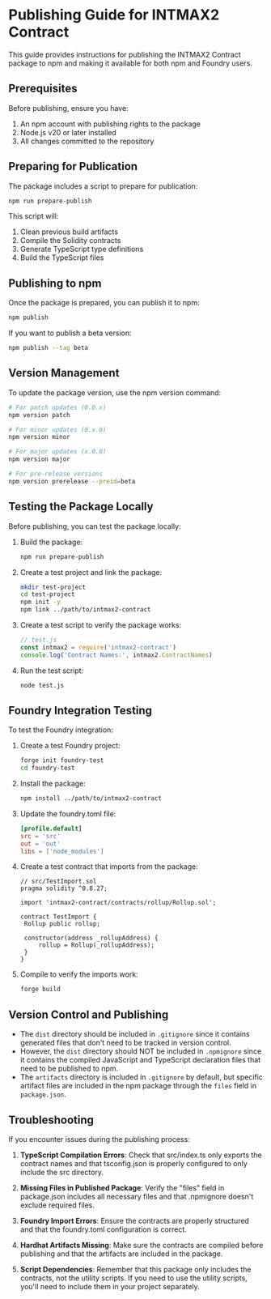 # Publishing Guide for INTMAX2 Contract

This guide provides instructions for publishing the INTMAX2 Contract package to npm and making it available for both npm and Foundry users.

## Prerequisites

Before publishing, ensure you have:

1. An npm account with publishing rights to the package
2. Node.js v20 or later installed
3. All changes committed to the repository

## Preparing for Publication

The package includes a script to prepare for publication:

```sh
npm run prepare-publish
```

This script will:

1. Clean previous build artifacts
2. Compile the Solidity contracts
3. Generate TypeScript type definitions
4. Build the TypeScript files

## Publishing to npm

Once the package is prepared, you can publish it to npm:

```sh
npm publish
```

If you want to publish a beta version:

```sh
npm publish --tag beta
```

## Version Management

To update the package version, use the npm version command:

```sh
# For patch updates (0.0.x)
npm version patch

# For minor updates (0.x.0)
npm version minor

# For major updates (x.0.0)
npm version major

# For pre-release versions
npm version prerelease --preid=beta
```

## Testing the Package Locally

Before publishing, you can test the package locally:

1. Build the package:

   ```sh
   npm run prepare-publish
   ```

2. Create a test project and link the package:

   ```sh
   mkdir test-project
   cd test-project
   npm init -y
   npm link ../path/to/intmax2-contract
   ```

3. Create a test script to verify the package works:

   ```js
   // test.js
   const intmax2 = require('intmax2-contract')
   console.log('Contract Names:', intmax2.ContractNames)
   ```

4. Run the test script:
   ```sh
   node test.js
   ```

## Foundry Integration Testing

To test the Foundry integration:

1. Create a test Foundry project:

   ```sh
   forge init foundry-test
   cd foundry-test
   ```

2. Install the package:

   ```sh
   npm install ../path/to/intmax2-contract
   ```

3. Update the foundry.toml file:

   ```toml
   [profile.default]
   src = 'src'
   out = 'out'
   libs = ['node_modules']
   ```

4. Create a test contract that imports from the package:

   ```solidity
   // src/TestImport.sol
   pragma solidity ^0.8.27;

   import 'intmax2-contract/contracts/rollup/Rollup.sol';

   contract TestImport {
   	Rollup public rollup;

   	constructor(address _rollupAddress) {
   		rollup = Rollup(_rollupAddress);
   	}
   }
   ```

5. Compile to verify the imports work:
   ```sh
   forge build
   ```

## Version Control and Publishing

- The `dist` directory should be included in `.gitignore` since it contains generated files that don't need to be tracked in version control.
- However, the `dist` directory should NOT be included in `.npmignore` since it contains the compiled JavaScript and TypeScript declaration files that need to be published to npm.
- The `artifacts` directory is included in `.gitignore` by default, but specific artifact files are included in the npm package through the `files` field in `package.json`.

## Troubleshooting

If you encounter issues during the publishing process:

1. **TypeScript Compilation Errors**: Check that src/index.ts only exports the contract names and that tsconfig.json is properly configured to only include the src directory.

2. **Missing Files in Published Package**: Verify the "files" field in package.json includes all necessary files and that .npmignore doesn't exclude required files.

3. **Foundry Import Errors**: Ensure the contracts are properly structured and that the foundry.toml configuration is correct.

4. **Hardhat Artifacts Missing**: Make sure the contracts are compiled before publishing and that the artifacts are included in the package.

5. **Script Dependencies**: Remember that this package only includes the contracts, not the utility scripts. If you need to use the utility scripts, you'll need to include them in your project separately.
